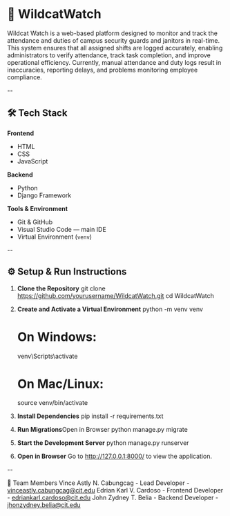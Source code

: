 # 🐾 WildcatWatch

Wildcat Watch is a web-based platform designed to monitor and track the attendance 
and duties of campus security guards and janitors in real-time. This system ensures that 
all assigned shifts are logged accurately, enabling administrators to verify attendance, 
track task completion, and improve operational efficiency. Currently, manual attendance 
and duty logs result in inaccuracies, reporting delays, and problems monitoring 
employee compliance.

--

## 🛠️ Tech Stack

**Frontend**
- HTML  
- CSS  
- JavaScript

**Backend**
- Python  
- Django Framework
  
**Tools & Environment**
- Git & GitHub 
- Visual Studio Code — main IDE  
- Virtual Environment (`venv`)

--

## ⚙️ Setup & Run Instructions
1. **Clone the Repository**
   git clone https://github.com/yourusername/WildcatWatch.git
   cd WildcatWatch

3. **Create and Activate a Virtual Environment**
    python -m venv venv
    # On Windows:
    venv\Scripts\activate
    # On Mac/Linux:
    source venv/bin/activate

3. **Install Dependencies**
    pip install -r requirements.txt

4. **Run Migrations**Open in Browser
   python manage.py migrate

5. **Start the Development Server**
   python manage.py runserver

6. **Open in Browser**
   Go to http://127.0.0.1:8000/ to view the application.

--

👥 Team Members
Vince Astly N. Cabungcag - Lead Developer - vinceastly.cabungcag@cit.edu
Edrian Karl V. Cardoso - Frontend Developer - edriankarl.cardoso@cit.edu
John Zydney T. Belia - Backend Developer - jhonzydney.belia@cit.edu
   


